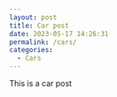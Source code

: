 ```yaml
---
layout: post
title: Car post
date: 2023-05-17 14:26:31
permalink: /cars/
categories:
  - Cars
---
```

This is a car post
